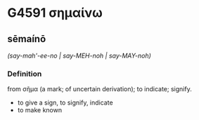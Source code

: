 # G4591 σημαίνω

## sēmaínō

_(say-mah'-ee-no | say-MEH-noh | say-MAY-noh)_

### Definition

from σῆμα (a mark; of uncertain derivation); to indicate; signify.

- to give a sign, to signify, indicate
- to make known

